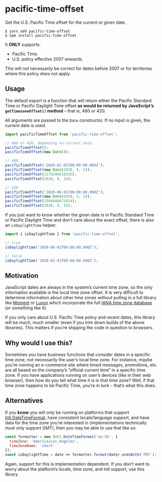 # pacific-time-offset

Get the U.S. Pacific Time offset for the current or given date.

```console
$ yarn add pacific-time-offset
$ npm install pacific-time-offset
```

It **ONLY** supports:

- Pacific Time.
- U.S. policy effective 2007 onwards.

This will not necessarily be correct for dates before 2007 or for territories
where this policy does not apply.

## Usage

The default export is a function that will return either the Pacific Standard
Time or Pacific Daylight Time offset **as would be returned by JavaScript’s
`getTimezoneOffset()` method** – that is, 480 or 420.

All arguments are passed to the `Date` constructor. If no input is given, the
current date is used.

```js
import pacificTimeOffset from 'pacific-time-offset';

// 480 or 420, depending on current date.
pacificTimeOffset();
pacificTimeOffset(new Date());

// 480
pacificTimeOffset('2020-01-01T00:00:00.000Z');
pacificTimeOffset(new Date(2020, 0, 1));
pacificTimeOffset(1579296618326);
pacificTimeOffset(2020, 0, 15);

// 420
pacificTimeOffset('2020-06-01T00:00:00.000Z');
pacificTimeOffset(new Date(2020, 5, 1));
pacificTimeOffset(1594848671814);
pacificTimeOffset(2020, 6, 15);
```

If you just want to know whether the given date is in Pacific Standard Time or
Pacific Daylight Time and don’t care about the exact offset, there is also an
`isDaylightTime` helper:

```js
import { isDaylightTime } from 'pacific-time-offset';

// true
isDaylightTime('2020-06-01T00:00:00.000Z');

// false
isDaylightTime('2020-01-01T00:00:00.000Z');
```

## Motivation

JavaScript dates are always in the system’s current time zone, so the only
information available is the local time zone offset. It is very difficult to
determine information about other time zones without pulling in a full library
like [Moment](https://momentjs.com) or [Luxon](https://moment.github.io/luxon/)
which incorporate the full
[IANA time zone database](https://www.iana.org/time-zones) (or something like
it).

If you only care about U.S. Pacific Time policy and recent dates, this library
will be much, much smaller (even if you trim down builds of the above
libraries). This matters if you’re shipping the code in question to browsers.

## Why would I use this?

Sometimes you have business functions that consider dates in a specific time
zone, not necessarily the user’s local time zone. For instance, maybe you’re
running an e-commerce site where timed messages, promotions, etc. are all based
on the company’s “official current time” in a specific time zone. If you have
applications running on user’s devices (like in their web browser), then how do
you tell what time it is in that time zone? Well, if that time zone happens to
be Pacific Time, you’re in luck – that’s what this does.

## Alternatives

If you **know** you will only be running on platforms that support
[Intl.DateTimeFormat](https://developer.mozilla.org/en-US/docs/Web/JavaScript/Reference/Global_Objects/DateTimeFormat),
have consistent locale/language support, and have data for the time zone you’re
interested in (implementations technically must only support GMT), then you may
be able to use that like so:

```js
const formatter = new Intl.DateTimeFormat('en-US', {
  timeZone: 'America/Los_Angeles',
  timeZoneName: 'short'
});
const isDaylightTime = date => formatter.format(date).endsWith('PDT');
```

Again, support for this is implementation dependent. If you don’t want to worry
about the platform’s locale, time zone, and Intl support, use this library.
